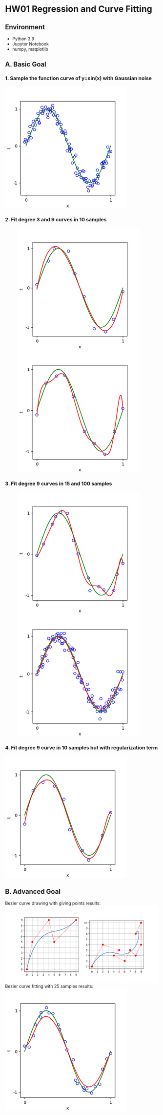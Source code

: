 # HW01 Regression and Curve Fitting

## Environment
* Python 3.9
* Jupyter Notebook
* numpy, matplotlib

## A. Basic Goal
### 1. Sample the function curve of y=sin(x) with Gaussian noise
![](img/a1.png)

### 2. Fit degree 3 and 9 curves in 10 samples
<figure class="half">
    <img src="img/a2.png">
    <img src="img/a3.png">
</figure>

### 3. Fit degree 9 curves in 15 and 100 samples
<figure class="half">
    <img src="img/a4.png">
    <img src="img/a5.png">
</figure>

### 4. Fit degree 9 curve in 10 samples but with regularization term
![](img/a6.png)

## B. Advanced Goal
Bezier curve drawing with giving points results:  
![](img/b1.png)
Bezier curve fitting with 25 samples results:  
![](img/b2.png)